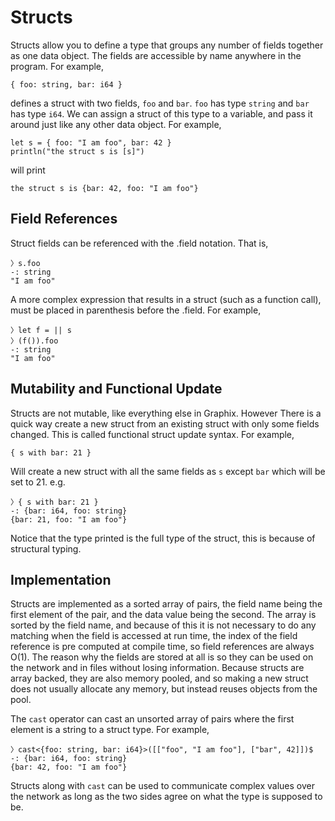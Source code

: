 # Structs

Structs allow you to define a type that groups any number of fields together as
one data object. The fields are accessible by name anywhere in the program. For
example,

```graphix
{ foo: string, bar: i64 }
```

defines a struct with two fields, `foo` and `bar`. `foo` has type `string` and
`bar` has type `i64`. We can assign a struct of this type to a variable, and
pass it around just like any other data object. For example,

```graphix
let s = { foo: "I am foo", bar: 42 }
println("the struct s is [s]")
```

will print

```
the struct s is {bar: 42, foo: "I am foo"}
```

## Field References

Struct fields can be referenced with the .field notation. That is,

```graphix
〉s.foo
-: string
"I am foo"
```

A more complex expression that results in a struct (such as a function call),
must be placed in parenthesis before the .field. For example,

```graphix
〉let f = || s
〉(f()).foo
-: string
"I am foo"
```

## Mutability and Functional Update

Structs are not mutable, like everything else in Graphix. However There is a
quick way create a new struct from an existing struct with only some fields
changed. This is called functional struct update syntax. For example,

```graphix
{ s with bar: 21 }
```

Will create a new struct with all the same fields as `s` except `bar` which will be set to 21. e.g.

```graphix
〉{ s with bar: 21 }
-: {bar: i64, foo: string}
{bar: 21, foo: "I am foo"}
```

Notice that the type printed is the full type of the struct, this is because of structural typing.

## Implementation

Structs are implemented as a sorted array of pairs, the field name being the
first element of the pair, and the data value being the second. The array is
sorted by the field name, and because of this it is not necessary to do any
matching when the field is accessed at run time, the index of the field
reference is pre computed at compile time, so field references are always O(1).
The reason why the fields are stored at all is so they can be used on the
network and in files without losing information. Because structs are array
backed, they are also memory pooled, and so making a new struct does not usually
allocate any memory, but instead reuses objects from the pool.

The `cast` operator can cast an unsorted array of pairs where the first element
is a string to a struct type. For example,

```graphix
〉cast<{foo: string, bar: i64}>([["foo", "I am foo"], ["bar", 42]])$
-: {bar: i64, foo: string}
{bar: 42, foo: "I am foo"}
```

Structs along with `cast` can be used to communicate complex values over the
network as long as the two sides agree on what the type is supposed to be.
